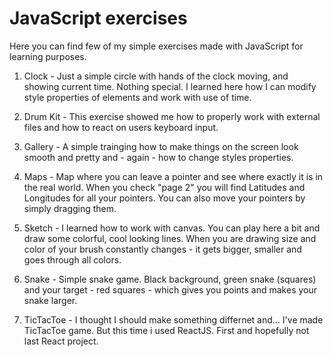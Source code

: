 # JavaScript exercises
Here you can find few of my simple exercises made with JavaScript for learning purposes.

1. Clock - Just a simple circle with hands of the clock moving, and showing current time. Nothing special. I learned here how I can modify style properties of elements and work with use of time.

2. Drum Kit - This exercise showed me how to properly work with external files and how to react on users keyboard input.

3. Gallery - A simple trainging how to make things on the screen look smooth and pretty and - again - how to change styles properties. 

4. Maps - Map where you can leave a pointer and see where exactly it is in the real world. When you check "page 2" you will find Latitudes and Longitudes for all your pointers. You can also move your pointers by simply dragging them.

5. Sketch - I learned how to work with canvas. You can play here a bit and draw some colorful, cool looking lines. When you are drawing size and color of your brush constantly changes - it gets bigger, smaller and goes through all colors.

6. Snake - Simple snake game. Black background, green snake (squares) and your target - red squares - which gives you points and makes your snake larger.

7. TicTacToe - I thought I should make something differnet and... I've made TicTacToe game. But this time i used ReactJS. First and hopefully not last React project.
